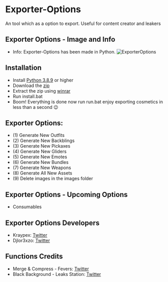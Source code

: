 # Exporter-Options
An tool which as a option to export. Useful for content creator and leakers

## Exporter Options - Image and Info
- Info: Exporter-Options has been made in Python.
![ExporterOptions](https://cdn.discordapp.com/attachments/796740591270363157/911926364490309632/unknown.png)

## Installation

- Install [Python 3.8.9](https://www.python.org/ftp/python/3.8.9/python-3.8.9-amd64.exe) or higher
- Download the [zip](https://github.com/Kraypex/Exporter-Options/archive/refs/heads/beta.zip)
- Extract the zip using [winrar](https://www.win-rar.com/predownload.html?&L=0)
- Run install.bat
- Boom! Everything is done now run run.bat enjoy exporting cosmetics in less than a second 😉    
         
## Exporter Options:

- (1) Generate New Outfits
- (2) Generate New Backblings
- (3) Generate New Pickaxes
- (4) Generate New Gliders
- (5) Generate New Emotes
- (6) Generate New Bundles
- (7) Generate New Weapons
- (8) Generate All New Assets
- (9) Delete images in the images folder

## Exporter Options - Upcoming Options

- Consumables

## Exporter Options Developers

* Kraypex: [Twitter](https://twitter.com/Kraypex) 
* Djlor3xzo: [Twitter](https://twitter.com/djlorenzouassest)

## Functions Credits
- Merge & Compress - Fevers: [Twitter](https://twitter.com/FeversGFX)
- Black Background - Leaks Station: [Twitter](https://twitter.com/Leaks_station)
